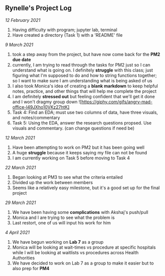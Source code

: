 ## Rynelle's Project Log ##

*12 February 2021*
1. Having difficulty with program; jupyter lab, terminal
2. Have created a directory (Task 1) with a 'README' file

*9 March 2021*
1. took a step away from the project, but have now come back for the **PM2 due date**
2. currently, I am trying to read through the tasks for PM2 just so I can understand what is going on. I definitely **struggle** with this class; just figuring what I'm supposed to do and how to string functions together; so I want to make sure I am understanding what is being asked of us
3. I also took Monica's idea of creating a **blank markdown** to keep helpful notes, practice, and other things that will help me complete the project
4. I am definitely **stressed out** but feeling confident that we'll get it done and I won't dragmy group down
![https://giphy.com/gifs/angry-mad-office-l49JXho10VKz27htK]
5. Task 4: Find an EDA; must use two columns of data, have three visuals, and notes/commentary
6. Task 5: Using the EDA, answer the research questions propsed. Use visuals and commentary. (can change questions if need be)

*12 March 2021*
1. Have been attempting to work on PM2 but it has been going well
2. A huge **struggle** because it keeps saying my file can not be found
3. I am currently working on Task 5 before moving to Task 4

*22 March 2021*
1. Began looking at PM3 to see what the criteria entailed
2. Divided up the work between members
3. Seems like a relatively easy milestone, but it's a good set up for the final project

*29 March 2021*
1. We have been having some **complications** with Akshaj's push/pull
2. Monica and I are trying to see what the problem is
3. Last restort, one of us will input his work for him

*4 April 2021*
1. We have begun working on **Lab 7** as a group
2. Monica will be looking at wait-times vs procedure at specific hospitals while I will be looking at waitlists vs procedures across Health Authorities
3. We have decided to work on Lab 7 as a group to make it easier but to also prep for **PM4**